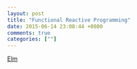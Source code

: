 ```yaml
---
layout: post
title: "Functional Reactive Programming"
date: 2015-06-14 23:08:44 +0800
comments: true
categories: [""]
---
```


<!-- more -->


[Elm]

[Elm]:http://elm-lang.org/